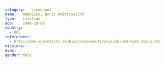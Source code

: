 ```yaml
---
category:	cosmonaut
name:	ANDREYEV, Boris Dmitriyevich
type:	civilian
dob:	1940-10-06
country:
  - URS
references:
  - http://www.spacefacts.de/bios/cosmonauts/english/andreyev_boris.htm
missions:
evas:
gender:	Male
---
```

